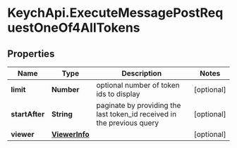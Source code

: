 # KeychApi.ExecuteMessagePostRequestOneOf4AllTokens

## Properties

Name | Type | Description | Notes
------------ | ------------- | ------------- | -------------
**limit** | **Number** | optional number of token ids to display | [optional] 
**startAfter** | **String** | paginate by providing the last token_id received in the previous query | [optional] 
**viewer** | [**ViewerInfo**](ViewerInfo.md) |  | [optional] 


